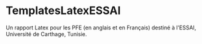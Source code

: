 # TemplatesLatexESSAI
Un rapport Latex pour les PFE (en anglais et en Français) destiné à l'ESSAI, Université de Carthage, Tunisie.
